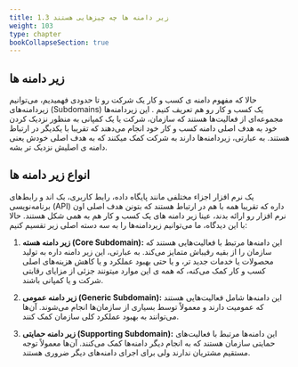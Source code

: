 ```yaml
---
title: 1.3 زیر دامنه ها چه چیزهایی هستند
weight: 103
type: chapter
bookCollapseSection: true
---
```


## زیر دامنه ها

حالا که مفهوم دامنه ی کسب و کار یک شرکت رو تا حدودی فهمیدیم، می‌توانیم زیردامنه‌های (Subdomains) یک کسب و کار رو هم تعریف کنیم . این زیردامنه‌ها مجموعه‌ای از فعالیت‌ها هستند که سازمان، شرکت یا یک کمپانی به منظور نزدیک کردن خود به هدف اصلی دامنه کسب و کار خود انجام می‌دهند که تقریبا با یکدیگر در ارتباط هستند. به عبارتی، زیردامنه‌ها دارند به شرکت کمک میکنند که به هدف اصلی خودش یعنی دامنه ی اصلیش نزدیک تر بشه.

## انواع زیر دامنه ها

یک نرم افزار اجزاء مختلفی مانند پایگاه داده، رابط کاربری، بک اند و رابط‌های برنامه‌نویسی (API) داره که  تقریبا همه با هم در ارتباط هستند که بتونن هدف اصلی اون نرم افزار رو ارائه بدند، عینا زیر دامنه های یک کسب و کار هم به همی شکل هستند. حالا با این دیدگاه، ما می‌توانیم زیردامنه‌ها را به سه دسته اصلی زیر تقسیم کنیم:

1. **زیر دامنه هسته (Core Subdomain):** این دامنه‌ها مرتبط با فعالیت‌هایی هستند که سازمان را از بقیه رقیباش متمایز می‌کند. به عبارتی، این زیر دامنه داره به تولید محصولات یا خدمات جدید تر، و یا حتی بهبود عملکرد و یا کاهش هزینه‌های اصلی کسب و کار کمک می‌کنه، که همه ی این موارد میتونند جزئی از مزایای رقابتی شرکت و یا کمپانی باشند.

2. **زیر دامنه عمومی (Generic Subdomain):** این دامنه‌ها شامل فعالیت‌هایی هستند که عمومیت دارند و معمولاً توسط بسیاری از سازمان‌ها انجام می‌شوند. آن‌ها می‌توانند به بهبود عملکرد کلی سازمان کمک کنند.

3. **زیر دامنه حمایتی (Supporting Subdomain):** این دامنه‌ها مرتبط با فعالیت‌های حمایتی سازمان هستند که به انجام دیگر دامنه‌ها کمک می‌کنند. آن‌ها معمولاً توجه مستقیم مشتریان ندارند ولی برای اجرای دامنه‌های دیگر ضروری هستند.
